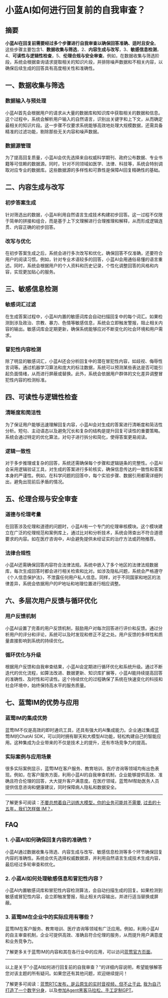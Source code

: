 # 小蓝AI如何进行回复前的自我审查？


## 摘要

**小蓝AI在回复前需要经过多个步骤进行自我审查以确保回答准确、适时且安全**。这些步骤主要包含1、**数据收集与筛选**，2、**内容生成与改写**，3、**敏感信息检测**，4、**可读性与逻辑性检查**，5、**伦理合规与安全审查**。例如，在数据收集与筛选阶段，系统会根据查询请求提取相关的知识片段，并排除噪声数据和不相关内容，以确保后续生成的回答具有高度相关性和准确性。

## 一、数据收集与筛选

### 数据输入与预处理

小蓝AI首先会根据用户的请求从大量的数据库和知识库中获取相关的数据和信息。这个过程中，系统会解析用户输入的自然语言，识别出关键字和上下文，从而确定最相关的知识片段。这一步骤不仅要求系统能够高效地处理大规模数据，还需具备精准的过滤功能，剔除那些无关内容和噪声数据。

### 数据源管理

为了提高回复质量，小蓝AI会优先选择来自权威科学期刊、政府公布数据、专业书籍等可信赖的数据源。同时，针对不同领域如医学、法律、科技等，系统会特别调取对应专业的数据库。这些数据源的多样性和可靠性是保障AI回复精确性的基础。

## 二、内容生成与改写

### 初步答案生成

针对筛选出的数据，小蓝AI利用自然语言生成技术构建初步回答。这一过程不仅限于简单的拼接和组合，而是基于上下文理解进行合理推理和解释，从而形成逻辑连贯、内容正确的初步回答。

### 改写与优化

在初步答案生成之后，系统会进行多次改写和优化，确保回答不仅准确，还要符合用户的阅读习惯。例如，针对专业术语较多的回答，小蓝AI会用通俗易懂的语言重述。同时，系统会根据用户的个人资料和历史记录，个性化调整回答的风格和内容，实现更加贴心的服务。

## 三、敏感信息检测

### 敏感词汇过滤

在生成答案过程中，小蓝AI内置的敏感词库会自动扫描回复中的每个词汇。如果检测到涉及政治、宗教、暴力、色情等敏感信息，系统会立即触发警报，阻止相关内容的输出。敏感词库会定期更新，确保系统能够应对不断变化的社会环境和用户需求。

### 冒犯性内容检测

除了明显的敏感词汇，小蓝AI还会分析回复中的潜在冒犯性内容，如歧视、侮辱性言词等。通过机器学习算法和庞大的标注数据，系统可以预测某些表达是否可能引起负面情绪，从而进行屏蔽或替换。此外，系统会依据用户群体的文化差异调整冒犯性内容的检测标准。

## 四、可读性与逻辑性检查

### 清晰度和简洁性

为了保证用户能够迅速理解回复内容，小蓝AI会对生成的答案进行清晰度和简洁性分析。短句、主动语态以及避免冗长和复杂的结构是提升回复可读性的重要策略。系统会通过特定的优化算法，对句子进行拆分和简化，使得答案更易阅读。

### 逻辑一致性

对于多步推理或复杂的回答，系统还需确保每个步骤和逻辑链条的完整性。小蓝AI会采用逻辑验证工具，对生成的答案进行多轮核实，确保信息传达的一致性和答案本身的严谨性。例如，在科学问题的回答中，每个实验步骤、数据引用都需详细列出，避免出现前后矛盾的情况。

## 五、伦理合规与安全审查

### 道德与伦理考量

在回答涉及伦理和道德的问题时，小蓝AI有一个专门的伦理审核模块。这个模块建立在广泛的伦理规范和案例库上，通过比对和分析技术，系统会筛查出不符合道德要求的内容。如在医疗咨询中，AI会避免提供未经证实的治疗方法或药物推荐。

### 法律合规性

小蓝AI还需确保回答内容符合法律法规。系统中嵌入了多个地区的法律法规数据库，每次生成回答时都会进行相关检索和比对。如涉及隐私问题，系统会严格遵守《个人信息保护法》，不泄露任何用户私人信息。同样，对于不同国家和地区的法律差异，系统会依据用户的IP地址和地理位置进行相应调整。

## 六、多层次用户反馈与循环优化

### 用户反馈机制

小蓝AI设置了完善的用户反馈机制，鼓励用户对每次回答进行评价和反馈。通过分析用户的评分和评论，系统可以及时发现和修正不足之处。用户反馈的多样性和质量直接影响到系统的持续优化。

### 循环优化与升级

根据用户反馈和自我审查结果，小蓝AI会定期进行循环优化和系统升级。通过不断迭代的优化流程，如算法改进、数据更新、知识库扩展等，小蓝AI能持续提高回答的准确性、及时性和可读性。这个持续优化的过程确保了系统在快速变化的科技和社会环境中，始终保持高水平的服务质量。

## 七、蓝莺IM的优势与应用

### 蓝莺IM的集成优势

蓝莺IM不仅是高效的即时通讯工具，还具有强大的AI集成能力。企业通过集成蓝莺IM的ChatAI SDK，可以同时拥有聊天和大模型AI功能，轻松构建自己的智能应用。这种集成为企业带来的不仅是技术上的提升，还有市场竞争力的提高。

### 实际案例与应用场景

很多实际案例显示，蓝莺IM在客户服务、教育培训、医疗咨询等领域均有出色表现。例如，在客户服务方面，利用小蓝AI的自我审查机制，企业能够提供高效、准确且符合伦理的回答，大大提升客户满意度。在医疗领域，蓝莺IM帮助医务人员提供信息咨询和健康建议，同时保障病人隐私和数据安全。

---

了解更多可阅读：[不要总想着自己训练大模型，你的业务可能并不需要](articles/Industry-development/do-not-train-your-own-llm-your-business-might-not-need-it.html), [过去的十五年，我们怎样做 IM？](articles/Industry-development/how-we-build-an-instant-messging-system-in-the-past-fifteen-years.html)。

## FAQ

### **1. 小蓝AI如何确保回复内容的准确性？**

小蓝AI通过数据收集与筛选、内容生成与改写、敏感信息检测等多个环节确保回复内容的准确性。系统会优先选择权威数据源，并利用自然语言生成技术生成内容，最后经过多轮审查和优化。

### **2. 小蓝AI如何处理敏感信息和冒犯性内容？**

小蓝AI内置敏感词库和冒犯性内容检测算法，会自动扫描生成的回复。如果检测到敏感或冒犯性内容，会立即触发警报，阻止相关内容输出，并进行适当替换或屏蔽。

### **3. 蓝莺IM在企业中的实际应用有哪些？**

蓝莺IM在客户服务、教育培训、医疗咨询等领域有广泛应用。例如，利用小蓝AI的自主审查机制，企业可提供高效、准确且符合伦理的服务，从而提升用户满意度和业务竞争力。

了解更多关于蓝莺IM的内容和其在各行业中的应用，可以访问[蓝莺官方页面](https://www.lanyingim.com)。

---

以上是关于"小蓝AI如何进行回复前的自我审查？"的详细内容说明，希望能够解答您对该主题的所有疑问。如果您还有其他问题，欢迎继续提问！

了解更多可阅读：[蓝莺RTC发布，是云原生的实时音视频，但不止于此](articles/product-and-technologies/Lanying-RTC-Released-Real-Time-Audio-and-Video-that-Goes-Beyond-Cloud-Native.html), [我为自己打造了一个数字分身](articles/product-and-technologies/I-have-created-a-digital-avatar-for-myself.html)，以及[参加Agent黑客马拉松，手工定制GPT](articles/activity-report/Join-the-Agent-Hackathon-customize-GPT-manually.html)。